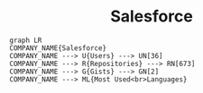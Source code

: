 <h1 align="center">Salesforce</h1>

```mermaid
graph LR
COMPANY_NAME{Salesforce}
COMPANY_NAME ---> U{Users} ---> UN[36]
COMPANY_NAME ---> R{Repositories} ---> RN[673]
COMPANY_NAME ---> G{Gists} ---> GN[2]
COMPANY_NAME ---> ML{Most Used<br>Languages}
```
